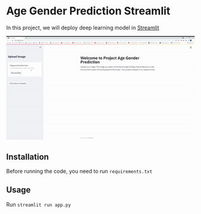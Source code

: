 # Age Gender Prediction Streamlit

In this project, we will deploy deep learning model in [Streamlit](https://streamlit.io/)

![](https://github.com/Shahrullo/Age_Gender_Prediction_Streamlit/blob/main/img/gif.gif)


## Installation

Before running the code, you need to run `requirements.txt`

## Usage
Run
`streamlit run app.py`
